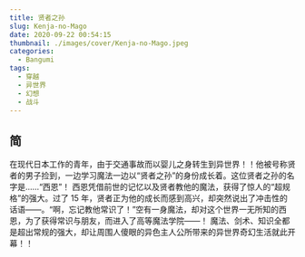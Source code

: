 ```yaml
---
title: 贤者之孙
slug: Kenja-no-Mago
date: 2020-09-22 00:54:15
thumbnail: ./images/cover/Kenja-no-Mago.jpeg
categories:
  - Bangumi
tags:
  - 穿越
  - 异世界
  - 幻想
  - 战斗
---
```


## 简

在现代日本工作的青年，由于交通事故而以婴儿之身转生到异世界！！他被号称贤者的男子捡到，一边学习魔法一边以“贤者之孙”的身份成长着。这位贤者之孙的名字是……“西恩”！
西恩凭借前世的记忆以及贤者教他的魔法，获得了惊人的“超规格”的强大。过了 15 年，贤者正为他的成长而感到高兴，却突然说出了冲击性的话语——。“啊，忘记教他常识了！”空有一身魔法，却对这个世界一无所知的西恩，为了获得常识与朋友，而进入了高等魔法学院——！
魔法、剑术、知识全都是超出常规的强大，却让周围人傻眼的异色主人公所带来的异世界奇幻生活就此开幕！！
